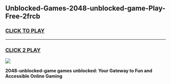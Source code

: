 
## Unblocked-Games-2048-unblocked-game-Play-Free-2frcb
<h3>
<a href="https://premium76.site?title=2048-unblocked-game&ref=21A">CLICK TO PLAY</a></h3>
<hr>

<h3>
<a href="https://premium76.site?title=2048-unblocked-game&ref=21A">CLICK 2 PLAY</a>
  
</h3>

<a href="https://premium76.site?title=2048-unblocked-game&ref=21A"><img src="https://clearcache.store/games.png"></a>


**2048-unblocked-game games unblocked: Your Gateway to Fun and Accessible Online Gaming**
